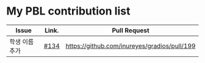 My PBL contribution list
========================

| Issue                    | Link.   | Pull Request |
|--------------------------|---------|--------------|
| 학생 이름 추가     | [#134](https://github.com/inureyes/gradios/issues/134) | https://github.com/inureyes/gradios/pull/199 |